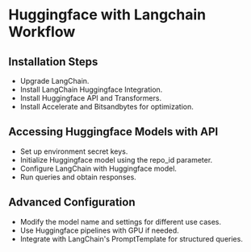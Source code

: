 # Huggingface with Langchain Workflow
## Installation Steps
- Upgrade LangChain.
- Install LangChain Huggingface Integration.
- Install Huggingface API and Transformers.
- Install Accelerate and Bitsandbytes for optimization.
## Accessing Huggingface Models with API
- Set up environment secret keys.
- Initialize Huggingface model using the repo_id parameter.
- Configure LangChain with Huggingface model.
- Run queries and obtain responses.
## Advanced Configuration
- Modify the model name and settings for different use cases.
- Use Huggingface pipelines with GPU if needed.
- Integrate with LangChain's PromptTemplate for structured queries.
